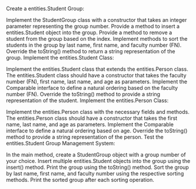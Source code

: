 Create a entities.Student Group:

Implement the StudentGroup class with a constructor that takes an integer parameter representing the group number.
Provide a method to insert a entities.Student object into the group.
Provide a method to remove a student from the group based on the index.
Implement methods to sort the students in the group by last name, first name, and faculty number (FN).
Override the toString() method to return a string representation of the group.
Implement the entities.Student Class:

Implement the entities.Student class that extends the entities.Person class.
The entities.Student class should have a constructor that takes the faculty number (FN), first name, last name, and age as parameters.
Implement the Comparable interface to define a natural ordering based on the faculty number (FN).
Override the toString() method to provide a string representation of the student.
Implement the entities.Person Class:

Implement the entities.Person class with the necessary fields and methods.
The entities.Person class should have a constructor that takes the first name, last name, and age as parameters.
Implement the Comparable interface to define a natural ordering based on age.
Override the toString() method to provide a string representation of the person.
Test the entities.Student Group Management System:

In the main method, create a StudentGroup object with a group number of your choice.
Insert multiple entities.Student objects into the group using the insert() method.
Print the group using the toString() method.
Sort the group by last name, first name, and faculty number using the respective sorting methods.
Print the sorted group after each sorting operation.